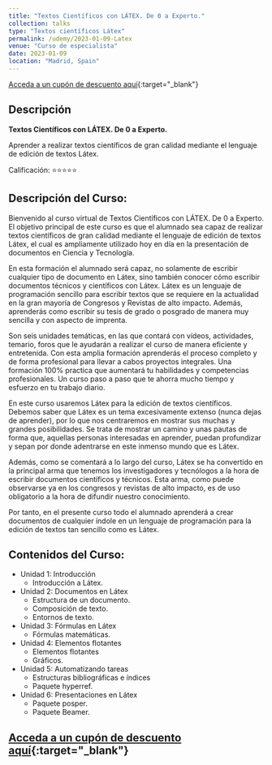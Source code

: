 ```yaml
---
title: "Textos Científicos con LÁTEX. De 0 a Experto."
collection: talks
type: "Textos científicos Látex"
permalink: /udemy/2023-01-09-Latex
venue: "Curso de especialista"
date: 2023-01-09
location: "Madrid, Spain"
---
```


[Acceda a un cupón de descuento aquí](https://www.udemy.com/course/textos-cientificos-con-latex/?couponCode=ABR-BEST){:target="_blank"}

## Descripción

<b>Textos Científicos con LÁTEX. De 0 a Experto.</b>

Aprender a realizar textos científicos de gran calidad mediante el lenguaje de edición de textos Látex.

Calificación: ⭐⭐⭐⭐⭐

## Descripción del Curso:

Bienvenido al curso virtual de Textos Científicos con LÁTEX. De 0 a Experto. El objetivo principal de este curso es que el alumnado sea capaz de realizar textos científicos de gran calidad mediante el lenguaje de edición de textos Látex, el cual es ampliamente utilizado hoy en día en la presentación de documentos en Ciencia y Tecnología.

En esta formación el alumnado será capaz, no solamente de escribir cualquier tipo de documento en Látex, sino también conocer cómo escribir documentos técnicos y científicos con Látex. Látex es un lenguaje de programación sencillo para escribir textos que se requiere en la actualidad en la gran mayoría de Congresos y Revistas de alto impacto. Además, aprenderás como escribir su tesis de grado o posgrado de manera muy sencilla y con aspecto de imprenta.

Son seis unidades temáticas, en las que contará con vídeos, actividades, temario, foros que le ayudarán a realizar el curso de manera eficiente y entretenida. Con esta amplia formación aprenderás el proceso completo y de forma profesional para llevar a cabos proyectos integrales. Una formación 100% practica que aumentará tu habilidades y competencias profesionales. Un curso paso a paso que te ahorra mucho tiempo y esfuerzo en tu trabajo diario.

En este curso usaremos Látex para la edición de textos científicos. Debemos saber que Látex es un tema excesivamente extenso (nunca dejas de aprender), por lo que nos centraremos en mostrar sus muchas y grandes posibilidades. Se trata de mostrar un camino y unas pautas de forma que, aquellas personas interesadas en aprender, puedan profundizar y sepan por donde adentrarse en este inmenso mundo que es Látex.

Además, como se comentará a lo largo del curso, Látex se ha convertido en la principal arma que tenemos los investigadores y tecnólogos a la hora de escribir documentos científicos y técnicos. Esta arma, como puede observarse ya en los congresos y revistas de alto impacto, es de uso obligatorio a la hora de difundir nuestro conocimiento.

Por tanto, en el presente curso todo el alumnado aprenderá a crear documentos de cualquier índole en un lenguaje de programación para la edición de textos tan sencillo como es Látex.


## Contenidos del Curso:

- Unidad 1: Introducción
    - Introducción a Látex.
- Unidad 2: Documentos en Látex
    - Estructura de un documento.
    - Composición de texto.
    - Entornos de texto.
- Unidad 3: Fórmulas en Látex
    - Fórmulas matemáticas.
- Unidad 4: Elementos flotantes
    - Elementos flotantes
    - Gráficos.
- Unidad 5: Automatizando tareas
    - Estructuras bibliográficas e índices
    - Paquete hyperref.
- Unidad 6: Presentaciones en Látex
    - Paquete posper.
    - Paquete Beamer.

## [Acceda a un cupón de descuento aquí](https://www.udemy.com/course/textos-cientificos-con-latex/?couponCode=ABR-BEST){:target="_blank"}

